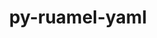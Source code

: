 ---
title: "py-ruamel-yaml"
layout: cache
categories: [package, develop-2024-11-17]
meta: {"versions": ["0.17.32"], "compilers": ["gcc@=11.4.0", "gcc@=9.4.0", "oneapi@=2024.2.1"], "oss": ["ubuntu20.04", "ubuntu22.04"], "platforms": ["linux"], "targets": ["neoverse_v1", "neoverse_v2", "ppc64le", "x86_64_v3"], "stacks": ["e4s", "e4s-neoverse-v2", "e4s-neoverse_v1", "e4s-oneapi", "e4s-power", "root"], "num_specs": 5, "num_specs_by_stack": {"e4s-power": 1, "root": 5, "e4s-neoverse_v1": 1, "e4s-neoverse-v2": 1, "e4s": 1, "e4s-oneapi": 1}}
spec_details: [{"hash": "b2l2nsxblclgkffesxwai2gx2pfwjzku", "compiler": "gcc@=9.4.0", "versions": ["0.17.32"], "os": "ubuntu20.04", "platform": "linux", "target": "ppc64le", "variants": ["build_system=python_pip"], "stacks": ["e4s-power", "root"], "size": "-", "tarball": "https://binaries.spack.io/develop-2024-11-17/build_cache/linux-ubuntu20.04-ppc64le/gcc-9.4.0/py-ruamel-yaml-0.17.32/linux-ubuntu20.04-ppc64le-gcc-9.4.0-py-ruamel-yaml-0.17.32-b2l2nsxblclgkffesxwai2gx2pfwjzku.spack"}, {"hash": "j4he37bvcldm3bqb3gkudulxsxu5a4mz", "compiler": "gcc@=11.4.0", "versions": ["0.17.32"], "os": "ubuntu22.04", "platform": "linux", "target": "neoverse_v1", "variants": ["build_system=python_pip"], "stacks": ["root", "e4s-neoverse_v1"], "size": "-", "tarball": "https://binaries.spack.io/develop-2024-11-17/build_cache/linux-ubuntu22.04-neoverse_v1/gcc-11.4.0/py-ruamel-yaml-0.17.32/linux-ubuntu22.04-neoverse_v1-gcc-11.4.0-py-ruamel-yaml-0.17.32-j4he37bvcldm3bqb3gkudulxsxu5a4mz.spack"}, {"hash": "utl2jjdsh7qgm53hldj7toapxcko7zwi", "compiler": "gcc@=11.4.0", "versions": ["0.17.32"], "os": "ubuntu22.04", "platform": "linux", "target": "neoverse_v2", "variants": ["build_system=python_pip"], "stacks": ["e4s-neoverse-v2", "root"], "size": "-", "tarball": "https://binaries.spack.io/develop-2024-11-17/build_cache/linux-ubuntu22.04-neoverse_v2/gcc-11.4.0/py-ruamel-yaml-0.17.32/linux-ubuntu22.04-neoverse_v2-gcc-11.4.0-py-ruamel-yaml-0.17.32-utl2jjdsh7qgm53hldj7toapxcko7zwi.spack"}, {"hash": "z7rogiiifmviesj6hhs2xk3rmg2n4szb", "compiler": "gcc@=11.4.0", "versions": ["0.17.32"], "os": "ubuntu22.04", "platform": "linux", "target": "x86_64_v3", "variants": ["build_system=python_pip"], "stacks": ["e4s", "root"], "size": "-", "tarball": "https://binaries.spack.io/develop-2024-11-17/build_cache/linux-ubuntu22.04-x86_64_v3/gcc-11.4.0/py-ruamel-yaml-0.17.32/linux-ubuntu22.04-x86_64_v3-gcc-11.4.0-py-ruamel-yaml-0.17.32-z7rogiiifmviesj6hhs2xk3rmg2n4szb.spack"}, {"hash": "yirmj2met4tuqtdqrm2kfrgpmzo7dqrk", "compiler": "oneapi@=2024.2.1", "versions": ["0.17.32"], "os": "ubuntu22.04", "platform": "linux", "target": "x86_64_v3", "variants": ["build_system=python_pip"], "stacks": ["e4s-oneapi", "root"], "size": "-", "tarball": "https://binaries.spack.io/develop-2024-11-17/build_cache/linux-ubuntu22.04-x86_64_v3/oneapi-2024.2.1/py-ruamel-yaml-0.17.32/linux-ubuntu22.04-x86_64_v3-oneapi-2024.2.1-py-ruamel-yaml-0.17.32-yirmj2met4tuqtdqrm2kfrgpmzo7dqrk.spack"}]
---